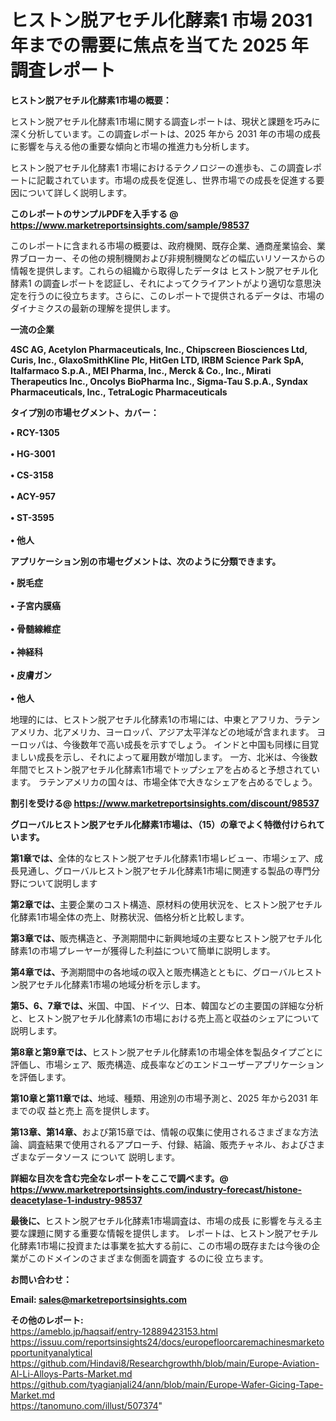 # ヒストン脱アセチル化酵素1 市場 2031 年までの需要に焦点を当てた 2025 年調査レポート

<strong><b>ヒストン脱アセチル化酵素1市場の概要：</b></strong>

ヒストン脱アセチル化酵素1市場に関する調査レポートは、現状と課題を巧みに深く分析しています。この調査レポートは、2025 年から 2031 年の市場の成長に影響を与える他の重要な傾向と市場の推進力も分析します。

ヒストン脱アセチル化酵素1 市場におけるテクノロジーの進歩も、この調査レポートに記載されています。市場の成長を促進し、世界市場での成長を促進する要因について詳しく説明します。

<strong>このレポートのサンプルPDFを入手する @ <a href=https://www.marketreportsinsights.com/sample/98537>https://www.marketreportsinsights.com/sample/98537</a></strong>

このレポートに含まれる市場の概要は、政府機関、既存企業、通商産業協会、業界ブローカー、その他の規制機関および非規制機関などの幅広いリソースからの情報を提供します。これらの組織から取得したデータは ヒストン脱アセチル化酵素1 の調査レポートを認証し、それによってクライアントがより適切な意思決定を行うのに役立ちます。さらに、このレポートで提供されるデータは、市場のダイナミクスの最新の理解を提供します。

<strong>一流の企業</strong>

<strong><b>4SC AG, Acetylon Pharmaceuticals, Inc., Chipscreen Biosciences Ltd, Curis, Inc., GlaxoSmithKline Plc, HitGen LTD, IRBM Science Park SpA, Italfarmaco S.p.A., MEI Pharma, Inc., Merck & Co., Inc., Mirati Therapeutics Inc., Oncolys BioPharma Inc., Sigma-Tau S.p.A., Syndax Pharmaceuticals, Inc., TetraLogic Pharmaceuticals</b></strong>

<strong><b>タイプ別の市場セグメント、カバー：</b></strong>

<strong>• RCY-1305<br><br>• HG-3001<br><br>• CS-3158<br><br>• ACY-957<br><br>• ST-3595<br><br>• 他人</strong>

<strong><b>アプリケーション別の市場セグメントは、次のように分類できます。</b></strong>

<strong>• 脱毛症<br><br>• 子宮内膜癌<br><br>• 骨髄線維症<br><br>• 神経科<br><br>• 皮膚ガン<br><br>• 他人</strong>

 地理的には、ヒストン脱アセチル化酵素1の市場には、中東とアフリカ、ラテンアメリカ、北アメリカ、ヨーロッパ、アジア太平洋などの地域が含まれます。 ヨーロッパは、今後数年で高い成長を示すでしょう。 インドと中国も同様に目覚ましい成長を示し、それによって雇用数が増加します。 一方、北米は、今後数年間でヒストン脱アセチル化酵素1市場でトップシェアを占めると予想されています。 ラテンアメリカの国々は、市場全体で大きなシェアを占めるでしょう。

<strong>割引を受ける@ <a href=https://www.marketreportsinsights.com/discount/98537>https://www.marketreportsinsights.com/discount/98537</a></strong>

<strong><b>グローバルヒストン脱アセチル化酵素1市場は、（15）の章でよく特徴付けられています。</b></strong>

<strong><b>第</b></strong><strong><b>1章では、</b></strong>全体的なヒストン脱アセチル化酵素1市場レビュー、市場シェア、成長見通し、グローバルヒストン脱アセチル化酵素1市場に関連する製品の専門分野について説明します

<strong><b>第2章では、</b></strong>主要企業のコスト構造、原材料の使用状況を、ヒストン脱アセチル化酵素1市場全体の売上、財務状況、価格分析と比較します。

<strong><b>第3章では、</b></strong>販売構造と、予測期間中に新興地域の主要なヒストン脱アセチル化酵素1の市場プレーヤーが獲得した利益について簡単に説明します。

<strong><b>第4章では、</b></strong>予測期間中の各地域の収入と販売構造とともに、グローバルヒストン脱アセチル化酵素1市場の地域分析を示します。

<strong><b>第5、6、7章では、</b></strong>米国、中国、ドイツ、日本、韓国などの主要国の詳細な分析と、ヒストン脱アセチル化酵素1の市場における売上高と収益のシェアについて説明します。

<strong><b>第8章と第9章では、</b></strong>ヒストン脱アセチル化酵素1の市場全体を製品タイプごとに評価し、市場シェア、販売構造、成長率などのエンドユーザーアプリケーションを評価します。

<strong><b>第10章と第11章では、</b></strong>地域、種類、用途別の市場予測と、2025 年から2031 年までの収 益と売上 高を提供します。

<strong><b>第13章、第14章、</b></strong>および第15章では、情報の収集に使用されるさまざまな方法論、調査結果で使用されるアプローチ、付録、結論、販売チャネル、およびさまざまなデータソース について 説明します。

<strong>詳細な目次を含む完全なレポートをここで調べます。@ <a href=https://www.marketreportsinsights.com/industry-forecast/histone-deacetylase-1-industry-98537>https://www.marketreportsinsights.com/industry-forecast/histone-deacetylase-1-industry-98537</a></strong>

<strong><b>最後に、</b></strong>ヒストン脱アセチル化酵素1市場調査は、市場の成長 に影響を</a>与える主要な課題に関する重要な情報を提供します。 レポートは、ヒストン脱アセチル化酵素1市場に投資または事業を拡大する前に、この市場の既存または今後の企業がこのドメインのさまざまな側面を調査す るのに役 立ちます。

<strong><b>お問い合わせ：</b></strong>

<strong>Email: </strong><a href=mailto:sales@marketreportsinsights.com><strong>sales@marketreportsinsights.com</strong></a>

<strong>その他のレポート:</strong>
<br>
<a href=https://ameblo.jp/haqsaif/entry-12889423153.html>https://ameblo.jp/haqsaif/entry-12889423153.html</a>
<br>
<a href=https://issuu.com/reportsinsights24/docs/europefloorcaremachinesmarketopportunityanalytical>https://issuu.com/reportsinsights24/docs/europefloorcaremachinesmarketopportunityanalytical</a>
<br>
<a href=https://github.com/Hindavi8/Researchgrowthh/blob/main/Europe-Aviation-Al-Li-Alloys-Parts-Market.md>https://github.com/Hindavi8/Researchgrowthh/blob/main/Europe-Aviation-Al-Li-Alloys-Parts-Market.md</a>
<br>
<a href=https://github.com/tyagianjali24/ann/blob/main/Europe-Wafer-Gicing-Tape-Market.md>https://github.com/tyagianjali24/ann/blob/main/Europe-Wafer-Gicing-Tape-Market.md</a>
<br>
<a href=https://tanomuno.com/illust/507374>https://tanomuno.com/illust/507374</a>"
